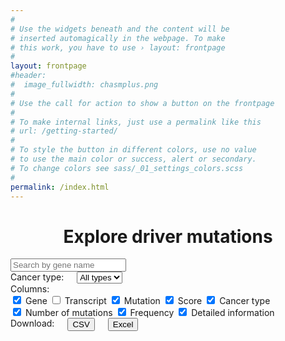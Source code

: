```yaml
---
#
# Use the widgets beneath and the content will be
# inserted automagically in the webpage. To make
# this work, you have to use › layout: frontpage
#
layout: frontpage
#header:
#  image_fullwidth: chasmplus.png
#
# Use the call for action to show a button on the frontpage
#
# To make internal links, just use a permalink like this
# url: /getting-started/
#
# To style the button in different colors, use no value
# to use the main color or success, alert or secondary.
# To change colors see sass/_01_settings_colors.scss
#
permalink: /index.html
---
```

<div style="text-align:center"><h1>Explore driver mutations</h1></div>

<div id="tabulator-controls" class="table-controls">
  <div class="medium-8" style="display:block;margin-left:auto;margin-right:auto;">
    <input name="name" type="text" placeholder="Search by gene name" class="form-control">
  </div>
</div>

<div id="bar-chart" class="medium-12 columns"> </div>
<div id="pie-chart" class="medium-6 columns"> </div>
<div id="violin-chart" class="medium-6 columns"> </div>

<div id="tabulator-controls" class="table-controls">
  <div class="medium-2 columns">
    <div style="float:left;">Cancer type:</div>
    <select name="ctype" placeholder="Select a cancer type">
      <option value="All">All types</option>
      <option value="THCA">THCA</option>
      <option value="BRCA">BRCA</option>
      <option value="LGG">LGG</option>
      <option value="UCEC">UCEC</option>
      <option value="GBM">GBM</option>
      <option value="LIHC">LIHC</option>
      <option value="STAD">STAD</option>
      <option value="PRAD">PRAD</option>
      <option value="BLCA">BLCA</option>
      <option value="OV">OV</option>
      <option value="LUAD">LUAD</option>
      <option value="UVM">UVM</option>
      <option value="PAAD">PAAD</option>
      <option value="LUSC">LUSC</option>
      <option value="COAD">COAD</option>
      <option value="UCS">UCS</option>
      <option value="TGCT">TGCT</option>
      <option value="READ">READ</option>
      <option value="HNSC">HNSC</option>
      <option value="KIRP">KIRP</option>
      <option value="KIRC">KIRC</option>
      <option value="MESO">MESO</option>
      <option value="ESCA">ESCA</option>
      <option value="CESC">CESC</option>
      <option value="LAML">LAML</option>
      <option value="CHOL">CHOL</option>
      <option value="SARC">SARC</option>
      <option value="DLBC">DLBC</option>
      <option value="THYM">THYM</option>
      <option value="KICH">KICH</option>
      <option value="ACC">ACC</option>
      <option value="PCPG">PCPG</option>
    </select>
  </div>
  <div class="medium-6 columns" style="display:block;margin-left:auto;margin-right:auto;">
    Columns:<br>
    <input type="checkbox" name="Hugo_Symbol" checked> Gene
    <input type="checkbox" name="Transcript_ID"> Transcript
    <input type="checkbox" name="HGVSp_Short" checked> Mutation
    <input type="checkbox" name="gwCHASMplus score" checked> Score
    <input type="checkbox" name="cancer type with highest prevalence" checked> Cancer type
    <br>
    <input type="checkbox" name="number of mutations" checked> Number of mutations
    <input type="checkbox" name="frequency category (highest cancer type)" checked> Frequency
    <input type="checkbox" name="url" checked> Detailed information
  </div>
  <div class="medium-4 columns">
    Download:<br>
    <button type="button" name="csv-download">CSV</button>
    <button type="button" name="xlsx-download">Excel</button>
  </div>
</div>
<div id="example-table" class="medium-12 columns"></div>


<!--
<br>
<br>
<p><strong>Interactive viewers:</strong></p>
<ul class="side-nav">
<li><a href="http://www.cravat.us/CRAVAT/job_detail.html?job_id=collintokheim_20180815_205745">ACC: Adrenocortical carcinoma</a></li>
<li><a href="http://www.cravat.us/CRAVAT/job_detail.html?job_id=collintokheim_20180815_205936">BLCA: Bladder Urothelial Carcinoma</a></li>
<li><a href="http://www.cravat.us/CRAVAT/job_detail.html?job_id=collintokheim_20180815_205945">BRCA: Breast invasive carcinoma</a></li>
<li><a href="http://www.cravat.us/CRAVAT/job_detail.html?job_id=collintokheim_20180815_210009">CESC: Cervical squamous cell carcinoma and endocervical adenocarcinoma</a></li>
<li><a href="http://www.cravat.us/CRAVAT/job_detail.html?job_id=collintokheim_20180815_210000">CHOL: Cholangiocarcinoma</a></li>
<li><a href="http://www.cravat.us/CRAVAT/job_detail.html?job_id=collintokheim_20180815_210104">COAD: Colon adenocarcinoma</a></li>
<li><a href="http://www.cravat.us/CRAVAT/job_detail.html?job_id=collintokheim_20180815_210049">DLBC: Lymphoid Neoplasm Diffuse Large B-cell Lymphoma</a></li>
<li><a href="http://www.cravat.us/CRAVAT/job_detail.html?job_id=collintokheim_20180815_210127">ESCA: Esophageal carcinoma</a></li>
<li><a href="http://www.cravat.us/CRAVAT/job_detail.html?job_id=collintokheim_20180815_210116">GBM: Glioblastoma multiforme</a></li>
<li><a href="http://www.cravat.us/CRAVAT/job_detail.html?job_id=collintokheim_20180815_210138">HNSC: Head and Neck squamous cell carcinoma</a></li>
<li><a href="http://www.cravat.us/CRAVAT/job_detail.html?job_id=collintokheim_20180815_210213">KICH: Kidney Chromophobe</a></li>
<li><a href="http://www.cravat.us/CRAVAT/job_detail.html?job_id=collintokheim_20180815_210149">KIRC: Kidney renal clear cell carcinoma</a></li>
<li><a href="http://www.cravat.us/CRAVAT/job_detail.html?job_id=collintokheim_20180815_210247">KIRP: Kidney renal papillary cell carcinoma</a></li>
<li><a href="http://www.cravat.us/CRAVAT/job_detail.html?job_id=collintokheim_20180815_210234">LAML: Acute Myeloid Leukemia</a></li>
<li><a href="http://www.cravat.us/CRAVAT/job_detail.html?job_id=collintokheim_20180815_210225">LGG: Brain Lower Grade Glioma</a></li>
<li><a href="http://www.cravat.us/CRAVAT/job_detail.html?job_id=collintokheim_20180815_210300">LIHC: Liver hepatocellular carcinoma</a></li>
<li><a href="http://www.cravat.us/CRAVAT/job_detail.html?job_id=collintokheim_20180815_210313">LUAD: Lung adenocarcinoma</a></li>
<li><a href="http://www.cravat.us/CRAVAT/job_detail.html?job_id=collintokheim_20180815_210339">LUSC: Lung squamous cell carcinoma</a></li>
<li><a href="http://www.cravat.us/CRAVAT/job_detail.html?job_id=collintokheim_20180815_210326">MESO: Mesothelioma</a></li>
<li><a href="http://www.cravat.us/CRAVAT/job_detail.html?job_id=collintokheim_20180815_210352">OV: Ovarian serous cystadenocarcinoma</a></li>
<li><a href="http://www.cravat.us/CRAVAT/job_detail.html?job_id=collintokheim_20180815_210401">PAAD: Pancreatic adenocarcinoma</a></li>
<li><a href="http://www.cravat.us/CRAVAT/job_detail.html?job_id=collintokheim_20180815_210424">PANCAN: Pan-cancer (multiple cancer types)</a></li>
<li><a href="http://www.cravat.us/CRAVAT/job_detail.html?job_id=collintokheim_20180815_210416">PCPG: Pheochromocytoma and Paraganglioma</a></li>
<li><a href="http://www.cravat.us/CRAVAT/job_detail.html?job_id=collintokheim_20180815_210447">PRAD: Prostate adenocarcinoma</a></li>
<li><a href="http://www.cravat.us/CRAVAT/job_detail.html?job_id=collintokheim_20180815_210439">READ: Rectum adenocarcinoma</a></li>
<li><a href="http://www.cravat.us/CRAVAT/job_detail.html?job_id=collintokheim_20180815_210432">SARC: Sarcoma</a></li>
<li><a href="http://www.cravat.us/CRAVAT/job_detail.html?job_id=collintokheim_20180815_210453">SKCM: Skin Cutaneous Melanoma</a></li>
<li><a href="http://www.cravat.us/CRAVAT/job_detail.html?job_id=collintokheim_20180815_210527">STAD: Stomach adenocarcinoma</a></li>
<li><a href="http://www.cravat.us/CRAVAT/job_detail.html?job_id=collintokheim_20180815_210517">TGCT: Testicular Germ Cell Tumors</a></li>
<li><a href="http://www.cravat.us/CRAVAT/job_detail.html?job_id=collintokheim_20180815_210507">THCA: Thyroid carcinoma</a></li>
<li><a href="http://www.cravat.us/CRAVAT/job_detail.html?job_id=collintokheim_20180815_210500">THYM: Thymoma</a></li>
<li><a href="http://www.cravat.us/CRAVAT/job_detail.html?job_id=collintokheim_20180815_210552">UCEC: Uterine Corpus Endometrial Carcinoma</a></li>
<li><a href="http://www.cravat.us/CRAVAT/job_detail.html?job_id=collintokheim_20180815_210542">UCS: Uterine Carcinosarcoma</a></li>
<li><a href="http://www.cravat.us/CRAVAT/job_detail.html?job_id=collintokheim_20180815_210535">UVM: Uveal Melanoma</a></li>
</ul>
-->
